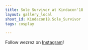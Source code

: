 ```yaml
---
title: Sole Survivor at Kindacon'18
layout: gallery_local
shoot_id: Kindacon18.Sole_Survivor
tags: cosplay

---
```


Follow wezrez on [Instagram](https://www.instagram.com/wezrez)!

